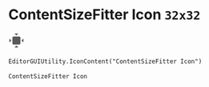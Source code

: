 # ContentSizeFitter Icon `32x32`
<img src="/img/ContentSizeFitter%20Icon.png" width=32 height=32>

``` CSharp
EditorGUIUtility.IconContent("ContentSizeFitter Icon")
```
```
ContentSizeFitter Icon
```
